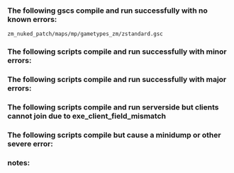 ### The following gscs compile and run successfully with no known errors:
```
zm_nuked_patch/maps/mp/gametypes_zm/zstandard.gsc
```
### The following scripts compile and run successfully with minor errors:

### The following scripts compile and run successfully with major errors:

### The following scripts compile and run serverside but clients cannot join due to exe_client_field_mismatch

### The following scripts compile but cause a minidump or other severe error:

### notes:
